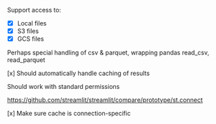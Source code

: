 Support access to:

- [x] Local files
- [x] S3 files
- [x] GCS files

Perhaps special handling of csv & parquet, wrapping pandas read_csv, read_parquet

[x] Should automatically handle caching of results

Should work with standard permissions

https://github.com/streamlit/streamlit/compare/prototype/st.connect

[x] Make sure cache is connection-specific
